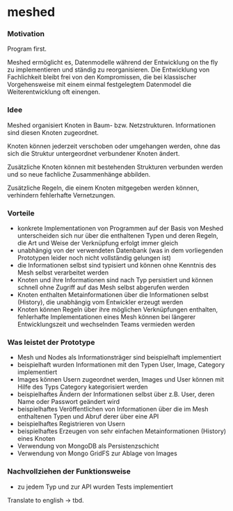 # meshed



### Motivation

Program first.

Meshed ermöglicht es, Datenmodelle während der Entwicklung on the fly zu implementieren und ständig zu reorganisieren.
Die Entwicklung von Fachlichkeit bleibt frei von den Kompromissen, die bei klassischer Vorgehensweise mit einem einmal 
festgelegtem Datenmodel die Weiterentwicklung oft einengen.

### Idee

Meshed organisiert Knoten in Baum- bzw. Netzstrukturen. Informationen sind diesen Knoten zugeordnet. 

Knoten können jederzeit verschoben oder umgehangen werden, ohne das sich die Struktur untergeordnet verbundener Knoten ändert.

Zusätzliche Knoten können mit bestehenden Strukturen verbunden werden und so neue fachliche Zusammenhänge abbilden.

Zusätzliche Regeln, die einem Knoten mitgegeben werden können, verhindern fehlerhafte Vernetzungen.

### Vorteile

- konkrete Implementationen von Programmen auf der Basis von Meshed unterscheiden sich nur über die enthaltenen Typen 
  und deren Regeln, die Art und Weise der Verknüpfung erfolgt immer gleich
- unabhängig von der verwendeten Datenbank (was in dem vorliegenden Prototypen leider noch nicht vollständig gelungen ist)
- die Informationen selbst sind typisiert und können ohne Kenntnis des Mesh selbst verarbeitet werden 
- Knoten und ihre Informationen sind nach Typ persistiert und können schnell ohne Zugriff auf das Mesh selbst abgerufen 
  werden
- Knoten enthalten Metainformationen über die Informationen selbst (History), die unabhängig vom Entwickler erzeugt werden
- Knoten können Regeln über ihre möglichen Verknüpfungen enthalten, fehlerhafte Implementationen eines Mesh können bei 
  längerer Entwicklungszeit und wechselnden Teams vermieden werden

### Was leistet der Prototype

- Mesh und Nodes als Informationsträger sind beispielhaft implementiert
- beispielhaft wurden Informationen mit den Typen User, Image, Category implementiert
- Images können Usern zugeordnet werden, Images und User können mit Hilfe des Typs Category kategorisiert werden
- beispielhaftes Ändern der Informationen selbst über z.B. User, deren Name oder Passwort geändert wird
- beispielhaftes Veröffentlichen von Informationen über die im Mesh enthaltenen Typen und Abruf derer über eine API
- beispielhaftes Registrieren von Usern 
- beispielhaftes Erzeugen von sehr einfachen Metainformationen (History) eines Knoten
- Verwendung von MongoDB als Persistenzschicht
- Verwendung von Mongo GridFS zur Ablage von Images

### Nachvollziehen der Funktionsweise

- zu jedem Typ und zur API wurden Tests implementiert

Translate to english -> tbd.
